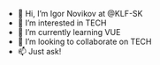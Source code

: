 - 👋 Hi, I’m Igor Novikov at @KLF-SK
- 👀 I’m interested in TECH
- 🌱 I’m currently learning VUE
- 💞️ I’m looking to collaborate on TECH
- 📫 Just ask!

<!---
KLF-SK/KLF-SK is a ✨ special ✨ repository because its `README.md` (this file) appears on your GitHub profile.
You can click the Preview link to take a look at your changes.
--->
